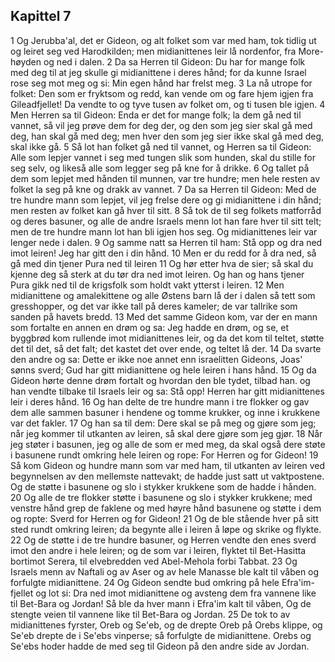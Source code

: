 ## Kapittel 7

1 Og Jerubba'al, det er Gideon, og alt folket som var med ham, tok tidlig ut og leiret seg ved Harodkilden; men midianittenes leir lå nordenfor, fra More-høyden og ned i dalen.
2 Da sa Herren til Gideon: Du har for mange folk med deg til at jeg skulle gi midianittene i deres hånd; for da kunne Israel rose seg mot meg og si: Min egen hånd har frelst meg.
3 La nå utrope for folket: Den som er fryktsom og redd, kan vende om og fare hjem igjen fra Gileadfjellet! Da vendte to og tyve tusen av folket om, og ti tusen ble igjen.
4 Men Herren sa til Gideon: Enda er det for mange folk; la dem gå ned til vannet, så vil jeg prøve dem for deg der, og den som jeg sier skal gå med deg, han skal gå med deg; men hver den som jeg sier ikke skal gå med deg, skal ikke gå.
5 Så lot han folket gå ned til vannet, og Herren sa til Gideon: Alle som lepjer vannet i seg med tungen slik som hunden, skal du stille for seg selv, og likeså alle som legger seg på kne for å drikke.
6 Og tallet på dem som lepjet med hånden til munnen, var tre hundre; men hele resten av folket la seg på kne og drakk av vannet.
7 Da sa Herren til Gideon: Med de tre hundre mann som lepjet, vil jeg frelse dere og gi midianittene i din hånd; men resten av folket kan gå hver til sitt.
8 Så tok de til seg folkets matforråd og deres basuner, og alle de andre Israels menn lot han fare hver til sitt telt; men de tre hundre mann lot han bli igjen hos seg. Og midianittenes leir var lenger nede i dalen.
9 Og samme natt sa Herren til ham: Stå opp og dra ned imot leiren! Jeg har gitt den i din hånd.
10 Men er du redd for å dra ned, så gå med din tjener Pura ned til leiren
11 Og hør etter hva de sier; så skal du kjenne deg så sterk at du tør dra ned imot leiren. Og han og hans tjener Pura gikk ned til de krigsfolk som holdt vakt ytterst i leiren.
12 Men midianittene og amalekittene og alle Østens barn lå der i dalen så tett som gresshopper, og det var ikke tall på deres kameler; de var tallrike som sanden på havets bredd.
13 Med det samme Gideon kom, var der en mann som fortalte en annen en drøm og sa: Jeg hadde en drøm, og se, et byggbrød kom rullende imot midianittenes leir, og da det kom til teltet, støtte det til det, så det falt; det kastet det over ende, og teltet lå der.
14 Da svarte den andre og sa: Dette er ikke noe annet enn israelitten Gideons, Joas' sønns sverd; Gud har gitt midianittene og hele leiren i hans hånd.
15 Og da Gideon hørte denne drøm fortalt og hvordan den ble tydet, tilbad han. og han vendte tilbake til Israels leir og sa: Stå opp! Herren har gitt midianittenes leir i deres hånd.
16 Og han delte de tre hundre mann i tre flokker og gav dem alle sammen basuner i hendene og tomme krukker, og inne i krukkene var det fakler.
17 Og han sa til dem: Dere skal se på meg og gjøre som jeg; når jeg kommer til utkanten av leiren, så skal dere gjøre som jeg gjør.
18 Når jeg støter i basunen, jeg og alle de som er med meg, da skal også dere støte i basunene rundt omkring hele leiren og rope: For Herren og for Gideon!
19 Så kom Gideon og hundre mann som var med ham, til utkanten av leiren ved begynnelsen av den mellemste nattevakt; de hadde just satt ut vaktpostene. Og de støtte i basunene og slo i stykker krukkene som de hadde i hånden.
20 Og alle de tre flokker støtte i basunene og slo i stykker krukkene; med venstre hånd grep de faklene og med høyre hånd basunene og støtte i dem og ropte: Sverd for Herren og for Gideon!
21 Og de ble stående hver på sitt sted rundt omkring leiren; da begynte alle i leiren å løpe og skrike og flykte.
22 Og de støtte i de tre hundre basuner, og Herren vendte den enes sverd imot den andre i hele leiren; og de som var i leiren, flyktet til Bet-Hasitta bortimot Serera, til elvebredden ved Abel-Mehola forbi Tabbat.
23 Og Israels menn av Naftali og av Aser og av hele Manasse ble kalt til våben og forfulgte midianittene.
24 Og Gideon sendte bud omkring på hele Efra'im-fjellet og lot si: Dra ned imot midianittene og avsteng dem fra vannene like til Bet-Bara og Jordan! Så ble da hver mann i Efra'im kalt til våben, Og de stengte veien til vannene like til Bet-Bara og Jordan.
25 De tok to av midianittenes fyrster, Oreb og Se'eb, og de drepte Oreb på Orebs klippe, og Se'eb drepte de i Se'ebs vinperse; så forfulgte de midianittene. Orebs og Se'ebs hoder hadde de med seg til Gideon på den andre side av Jordan.
